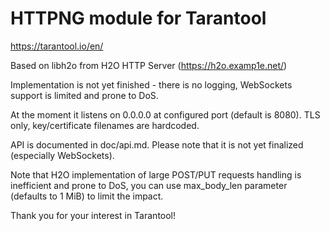 # HTTPNG module for Tarantool

https://tarantool.io/en/

Based on libh2o from H2O HTTP Server (https://h2o.examp1e.net/)

Implementation is not yet finished - there is no logging, WebSockets
support is limited and prone to DoS.

At the moment it listens on 0.0.0.0 at configured port
(default is 8080). TLS only, key/certificate filenames are hardcoded.

API is documented in doc/api.md. Please note that it is not yet finalized
(especially WebSockets).

Note that H2O implementation of large POST/PUT requests handling is
inefficient and prone to DoS, you can use max_body_len parameter
(defaults to 1 MiB) to limit the impact.

Thank you for your interest in Tarantool!
